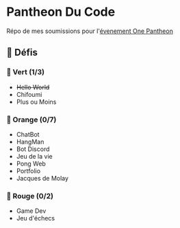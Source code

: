 # Pantheon Du Code
Répo de mes soumissions pour l'[évenement One Pantheon](https://poc.onepantheon.fr/)

## 👟 Défis
### 📗 Vert (1/3)
- ~~Hello World~~
- Chifoumi
- Plus ou Moins
### 📙 Orange (0/7)
- ChatBot
- HangMan
- Bot Discord
- Jeu de la vie
- Pong Web
- Portfolio
- Jacques de Molay
### 📕 Rouge (0/2)
- Game Dev
- Jeu d'échecs
